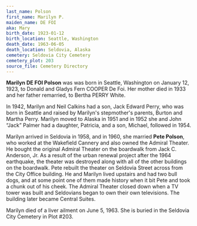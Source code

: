 ```yaml
---
last_name: Polson
first_name: Marilyn P.
maiden_name: DE FOI
aka: Mary
birth_date: 1923-01-12
birth_location: Seattle, Washington
death_date: 1963-06-05
death_location: Seldovia, Alaska
cemetery: Seldovia City Cemetery
cemetery_plot: 203
source_file: Cemetery Directory
---
```

**Marilyn DE FOI Polson** was was born in Seattle, Washington on January 12, 1923, to Donald and Gladys Fern COOPER De Foi. Her mother died in 1933 and her father remarried, to Bertha PERRY White. 

In 1942, Marilyn and Neil Calkins had a son, Jack Edward Perry, who was born in Seattle and raised by Marilyn's stepmother's parents, Burton and Martha Perry. Marilyn moved to Alaska in 1951 and in 1952 she and John “Jack” Palmer had a daughter, Patricia, and a son, Michael, followed in 1954.

Marilyn arrived in Seldovia in 1958, and in 1960, she married **Pete Polson**, who worked at the Wakefield Cannery and also owned the Admiral Theater. He bought the original Admiral Theater on the boardwalk from Jack C. Anderson, Jr. As a result of the urban renewal project after the 1964 earthquake, the theater was destroyed along with all of the other buildings on the boardwalk. Pete rebuilt the theater on Seldovia Street across from the City Office building. He and Marilyn lived upstairs and had two bull dogs, and at some point one of them made history when it bit Pete and took a chunk out of his cheek. The Admiral Theater closed down when a TV tower was built and Seldovians began to own their own televisions. The building later became Central Suites.

Marilyn died of a liver ailment on June 5, 1963.  She is buried in the Seldovia City Cemetery in Plot #203. 

